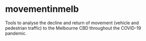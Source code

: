 # movementinmelb
Tools to analyse the decline and return of movement (vehicle and pedestrian traffic) to the Melbourne CBD throughout the COVID-19 pandemic.
